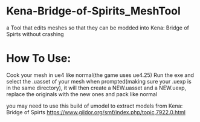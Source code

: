 # Kena-Bridge-of-Spirits_MeshTool
a Tool that edits meshes so that they can be modded into Kena: Bridge of Spirts without crashing



# How To Use:

Cook your mesh in ue4 like normal(the game uses ue4.25) Run the exe and select the .uasset of your mesh when prompted(making sure your .uexp is in the same directory), it will then create a NEW.uasset and a NEW.uexp, replace the originals with the new ones and pack like normal

you may need to use this build of umodel to extract models from Kena: Bridge of Spirts https://www.gildor.org/smf/index.php/topic,7922.0.html

